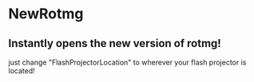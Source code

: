 NewRotmg
========

Instantly opens the new version of rotmg!
-----------------------------------------
just change "FlashProjectorLocation" to wherever your flash projector is located!

